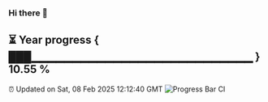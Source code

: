### Hi there 👋
⏳ Year progress { ███▁▁▁▁▁▁▁▁▁▁▁▁▁▁▁▁▁▁▁▁▁▁▁▁▁▁▁ } 10.55 %
---
⏰ Updated on Sat, 08 Feb 2025 12:12:40 GMT
![Progress Bar CI](https://github.com/Moyi321/Moyi321/workflows/Progress%20Bar%20CI/badge.svg)
